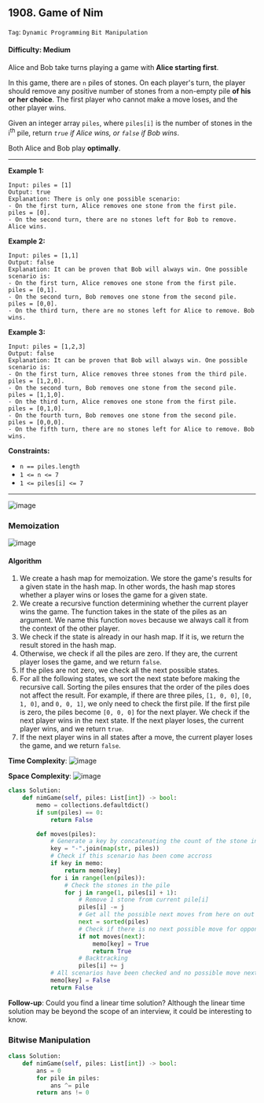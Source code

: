 ## 1908. Game of Nim

```Tag```: ```Dynamic Programming``` ```Bit Manipulation```

#### Difficulty: Medium

Alice and Bob take turns playing a game with __Alice starting first__.

In this game, there are ```n``` piles of stones. On each player's turn, the player should remove any positive number of stones from a non-empty pile __of his or her choice__. The first player who cannot make a move loses, and the other player wins.

Given an integer array ```piles```, where ```piles[i]``` is the number of stones in the i<sup>th</sup> pile, return _```true``` if Alice wins, or ```false``` if Bob wins_.

Both Alice and Bob play __optimally__.

---

__Example 1:__
```
Input: piles = [1]
Output: true
Explanation: There is only one possible scenario:
- On the first turn, Alice removes one stone from the first pile. piles = [0].
- On the second turn, there are no stones left for Bob to remove. Alice wins.
```

__Example 2:__
```
Input: piles = [1,1]
Output: false
Explanation: It can be proven that Bob will always win. One possible scenario is:
- On the first turn, Alice removes one stone from the first pile. piles = [0,1].
- On the second turn, Bob removes one stone from the second pile. piles = [0,0].
- On the third turn, there are no stones left for Alice to remove. Bob wins.
```

__Example 3:__
```
Input: piles = [1,2,3]
Output: false
Explanation: It can be proven that Bob will always win. One possible scenario is:
- On the first turn, Alice removes three stones from the third pile. piles = [1,2,0].
- On the second turn, Bob removes one stone from the second pile. piles = [1,1,0].
- On the third turn, Alice removes one stone from the first pile. piles = [0,1,0].
- On the fourth turn, Bob removes one stone from the second pile. piles = [0,0,0].
- On the fifth turn, there are no stones left for Alice to remove. Bob wins.
```

__Constraints:__

- ```n == piles.length```
- ```1 <= n <= 7```
- ```1 <= piles[i] <= 7```
 
---

![image](https://user-images.githubusercontent.com/35042430/215310525-20d187bb-3798-4f63-8118-38cb8068a7af.png)

### Memoization

![image](https://user-images.githubusercontent.com/35042430/215310538-8fd2f1cf-ea14-4cef-bb5c-312d9aef78f1.png)

#### Algorithm

1. We create a hash map for memoization. We store the game's results for a given state in the hash map. In other words, the hash map stores whether a player wins or loses the game for a given state.
2. We create a recursive function determining whether the current player wins the game. The function takes in the state of the piles as an argument. We name this function ```moves``` because we always call it from the context of the other player.
3. We check if the state is already in our hash map. If it is, we return the result stored in the hash map.
4. Otherwise, we check if all the piles are zero. If they are, the current player loses the game, and we return ```false```.
5. If the piles are not zero, we check all the next possible states.
6. For all the following states, we sort the next state before making the recursive call. Sorting the piles ensures that the order of the piles does not affect the result. For example, if there are three piles, ```[1, 0, 0]```, ```[0, 1, 0]```, and ```0, 0, 1]```, we only need to check the first pile. If the first pile is zero, the piles become ```[0, 0, 0]``` for the next player. We check if the next player wins in the next state. If the next player loses, the current player wins, and we return ```true```.
7. If the next player wins in all states after a move, the current player loses the game, and we return ```false```.

__Time Complexity__: ![image](https://user-images.githubusercontent.com/35042430/215310336-80837292-841a-40db-b5a6-c22f3b44939b.png)

__Space Complexity__: ![image](https://user-images.githubusercontent.com/35042430/215310342-f1ed5594-06b5-4194-9c19-48176bd6ef61.png)

```Python
class Solution:
    def nimGame(self, piles: List[int]) -> bool:
        memo = collections.defaultdict()
        if sum(piles) == 0:
            return False

        def moves(piles):
            # Generate a key by concatenating the count of the stone in every pile
            key = "-".join(map(str, piles))
            # Check if this scenario has been come accross
            if key in memo:
                return memo[key]
            for i in range(len(piles)):
                # Check the stones in the pile
                for j in range(1, piles[i] + 1):
                    # Remove 1 stone from current pile[i]
                    piles[i] -= j
                    # Get all the possible next moves from here on out
                    next = sorted(piles)
                    # Check if there is no next possible move for opponent, win
                    if not moves(next):
                        memo[key] = True
                        return True
                    # Backtracking
                    piles[i] += j
            # All scenarios have been checked and no possible move next, lose
            memo[key] = False
            return False
```

__Follow-up__: Could you find a linear time solution? Although the linear time solution may be beyond the scope of an interview, it could be interesting to know.

### Bitwise Manipulation

```Python
class Solution:
    def nimGame(self, piles: List[int]) -> bool:
        ans = 0
        for pile in piles:
            ans ^= pile
        return ans != 0
```
